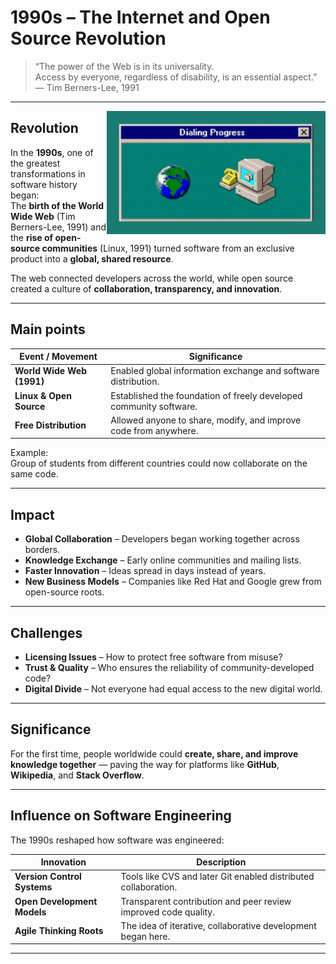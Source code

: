 #  1990s – The Internet and Open Source Revolution

> “The power of the Web is in its universality.  
> Access by everyone, regardless of disability, is an essential aspect.”  
> — Tim Berners-Lee, 1991

---

<img src="images/Internet.gif" style="margin-top: 230" alt="Early Internet" align="right" width="350">

##  Revolution

In the **1990s**, one of the greatest transformations in software history began:  
The **birth of the World Wide Web** (Tim Berners-Lee, 1991) and the **rise of open-source communities** (Linux, 1991) turned software from an exclusive product into a **global, shared resource**.  

The web connected developers across the world, while open source created a culture of **collaboration, transparency, and innovation**.  

---

##  Main points

| Event / Movement              | Significance                                                              |
| ------------------------------ | -------------------------------------------------------------------------- |
|  **World Wide Web (1991)**  | Enabled global information exchange and software distribution.            |
|  **Linux & Open Source**     | Established the foundation of freely developed community software.        |
|  **Free Distribution**       | Allowed anyone to share, modify, and improve code from anywhere.          |

Example:  
Group of students from different countries could now collaborate on the same code.

---

##  Impact

-  **Global Collaboration** – Developers began working together across borders.  
-  **Knowledge Exchange** – Early online communities and mailing lists.  
-  **Faster Innovation** – Ideas spread in days instead of years.  
-  **New Business Models** – Companies like Red Hat and Google grew from open-source roots.  

---

##  Challenges

-  **Licensing Issues** – How to protect free software from misuse?  
-  **Trust & Quality** – Who ensures the reliability of community-developed code?  
-  **Digital Divide** – Not everyone had equal access to the new digital world.  

---

##  Significance
  
For the first time, people worldwide could **create, share, and improve knowledge together** — paving the way for platforms like **GitHub**, **Wikipedia**, and **Stack Overflow**.  

---

##  Influence on Software Engineering

The 1990s reshaped how software was engineered:  

| Innovation               | Description |
| -------------------------- | ------------ |
|  **Version Control Systems** | Tools like CVS and later Git enabled distributed collaboration. |
|  **Open Development Models** | Transparent contribution and peer review improved code quality. |
|  **Agile Thinking Roots** | The idea of iterative, collaborative development began here. |

---

